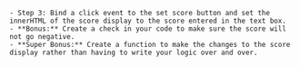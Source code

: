 <!-- # Score Keeper
- We will be creating a simple score keeper application using JavaScript.
- The HTML and CSS has already been done for you.
- Here are the steps you should take:
	- Step 1: Add a link to your own custom JS file.
	- Step 2: Bind click events to the +5 and -5 point buttons and change the innerHTML of the score display appropriately. -->
	- Step 3: Bind a click event to the set score button and set the innerHTML of the score display to the score entered in the text box.
	- **Bonus:** Create a check in your code to make sure the score will not go negative.
	- **Super Bonus:** Create a function to make the changes to the score display rather than having to write your logic over and over.